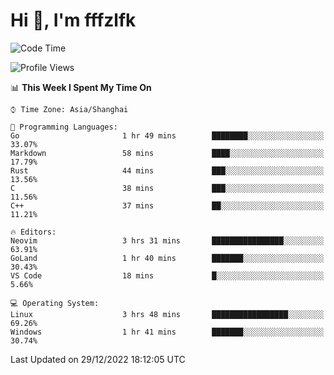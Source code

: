 # Hi 👋, I'm fffzlfk

<!--START_SECTION:waka-->
![Code Time](http://img.shields.io/badge/Code%20Time-5%20hrs%2030%20mins-blue)

![Profile Views](http://img.shields.io/badge/Profile%20Views-113-blue)

📊 **This Week I Spent My Time On** 

```text
⌚︎ Time Zone: Asia/Shanghai

💬 Programming Languages: 
Go                       1 hr 49 mins        ████████░░░░░░░░░░░░░░░░░   33.07% 
Markdown                 58 mins             ████░░░░░░░░░░░░░░░░░░░░░   17.79% 
Rust                     44 mins             ███░░░░░░░░░░░░░░░░░░░░░░   13.56% 
C                        38 mins             ███░░░░░░░░░░░░░░░░░░░░░░   11.56% 
C++                      37 mins             ██░░░░░░░░░░░░░░░░░░░░░░░   11.21%

🔥 Editors: 
Neovim                   3 hrs 31 mins       ████████████████░░░░░░░░░   63.91% 
GoLand                   1 hr 40 mins        ███████░░░░░░░░░░░░░░░░░░   30.43% 
VS Code                  18 mins             █░░░░░░░░░░░░░░░░░░░░░░░░   5.66%

💻 Operating System: 
Linux                    3 hrs 48 mins       █████████████████░░░░░░░░   69.26% 
Windows                  1 hr 41 mins        ███████░░░░░░░░░░░░░░░░░░   30.74%

```


 Last Updated on 29/12/2022 18:12:05 UTC
<!--END_SECTION:waka-->
